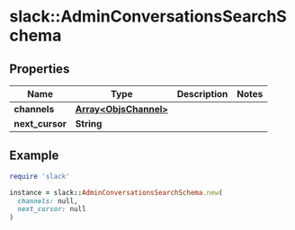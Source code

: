 # slack::AdminConversationsSearchSchema

## Properties

| Name | Type | Description | Notes |
| ---- | ---- | ----------- | ----- |
| **channels** | [**Array&lt;ObjsChannel&gt;**](ObjsChannel.md) |  |  |
| **next_cursor** | **String** |  |  |

## Example

```ruby
require 'slack'

instance = slack::AdminConversationsSearchSchema.new(
  channels: null,
  next_cursor: null
)
```

